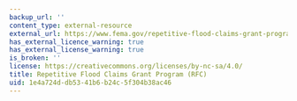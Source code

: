 ```yaml
---
backup_url: ''
content_type: external-resource
external_url: https://www.fema.gov/repetitive-flood-claims-grant-program-fact-sheet
has_external_licence_warning: true
has_external_license_warning: true
is_broken: ''
license: https://creativecommons.org/licenses/by-nc-sa/4.0/
title: Repetitive Flood Claims Grant Program (RFC)
uid: 1e4a724d-db53-41b6-b24c-5f304b38ac46
---
```

